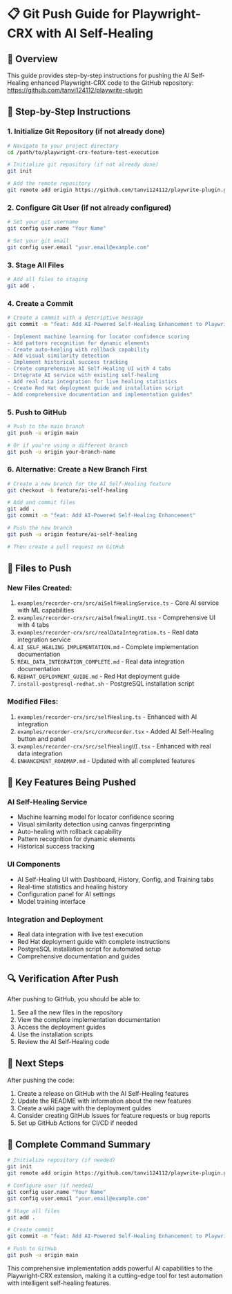 # 📋 Git Push Guide for Playwright-CRX with AI Self-Healing

## 🎯 Overview

This guide provides step-by-step instructions for pushing the AI Self-Healing enhanced Playwright-CRX code to the GitHub repository: https://github.com/tanvi124112/playwrite-plugin

## 🚀 Step-by-Step Instructions

### 1. **Initialize Git Repository** (if not already done)
```bash
# Navigate to your project directory
cd /path/to/playwright-crx-feature-test-execution

# Initialize git repository (if not already done)
git init

# Add the remote repository
git remote add origin https://github.com/tanvi124112/playwrite-plugin.git
```

### 2. **Configure Git User** (if not already configured)
```bash
# Set your git username
git config user.name "Your Name"

# Set your git email
git config user.email "your.email@example.com"
```

### 3. **Stage All Files**
```bash
# Add all files to staging
git add .
```

### 4. **Create a Commit**
```bash
# Create a commit with a descriptive message
git commit -m "feat: Add AI-Powered Self-Healing Enhancement to Playwright-CRX

- Implement machine learning for locator confidence scoring
- Add pattern recognition for dynamic elements
- Create auto-healing with rollback capability
- Add visual similarity detection
- Implement historical success tracking
- Create comprehensive AI Self-Healing UI with 4 tabs
- Integrate AI service with existing self-healing
- Add real data integration for live healing statistics
- Create Red Hat deployment guide and installation script
- Add comprehensive documentation and implementation guides"
```

### 5. **Push to GitHub**
```bash
# Push to the main branch
git push -u origin main

# Or if you're using a different branch
git push -u origin your-branch-name
```

### 6. **Alternative: Create a New Branch First**
```bash
# Create a new branch for the AI Self-Healing feature
git checkout -b feature/ai-self-healing

# Add and commit files
git add .
git commit -m "feat: Add AI-Powered Self-Healing Enhancement"

# Push the new branch
git push -u origin feature/ai-self-healing

# Then create a pull request on GitHub
```

## 📁 Files to Push

### New Files Created:
1. `examples/recorder-crx/src/aiSelfHealingService.ts` - Core AI service with ML capabilities
2. `examples/recorder-crx/src/aiSelfHealingUI.tsx` - Comprehensive UI with 4 tabs
3. `examples/recorder-crx/src/realDataIntegration.ts` - Real data integration service
4. `AI_SELF_HEALING_IMPLEMENTATION.md` - Complete implementation documentation
5. `REAL_DATA_INTEGRATION_COMPLETE.md` - Real data integration documentation
6. `REDHAT_DEPLOYMENT_GUIDE.md` - Red Hat deployment guide
7. `install-postgresql-redhat.sh` - PostgreSQL installation script

### Modified Files:
1. `examples/recorder-crx/src/selfHealing.ts` - Enhanced with AI integration
2. `examples/recorder-crx/src/crxRecorder.tsx` - Added AI Self-Healing button and panel
3. `examples/recorder-crx/src/selfHealingUI.tsx` - Enhanced with real data integration
4. `ENHANCEMENT_ROADMAP.md` - Updated with all completed features

## 🎯 Key Features Being Pushed

### AI Self-Healing Service
- Machine learning model for locator confidence scoring
- Visual similarity detection using canvas fingerprinting
- Auto-healing with rollback capability
- Pattern recognition for dynamic elements
- Historical success tracking

### UI Components
- AI Self-Healing UI with Dashboard, History, Config, and Training tabs
- Real-time statistics and healing history
- Configuration panel for AI settings
- Model training interface

### Integration and Deployment
- Real data integration with live test execution
- Red Hat deployment guide with complete instructions
- PostgreSQL installation script for automated setup
- Comprehensive documentation and guides

## 🔍 Verification After Push

After pushing to GitHub, you should be able to:
1. See all the new files in the repository
2. View the complete implementation documentation
3. Access the deployment guides
4. Use the installation scripts
5. Review the AI Self-Healing code

## 🎉 Next Steps

After pushing the code:
1. Create a release on GitHub with the AI Self-Healing features
2. Update the README with information about the new features
3. Create a wiki page with the deployment guides
4. Consider creating GitHub Issues for feature requests or bug reports
5. Set up GitHub Actions for CI/CD if needed

## 📝 Complete Command Summary

```bash
# Initialize repository (if needed)
git init
git remote add origin https://github.com/tanvi124112/playwrite-plugin.git

# Configure user (if needed)
git config user.name "Your Name"
git config user.email "your.email@example.com"

# Stage all files
git add .

# Create commit
git commit -m "feat: Add AI-Powered Self-Healing Enhancement to Playwright-CRX"

# Push to GitHub
git push -u origin main
```

This comprehensive implementation adds powerful AI capabilities to the Playwright-CRX extension, making it a cutting-edge tool for test automation with intelligent self-healing features.
